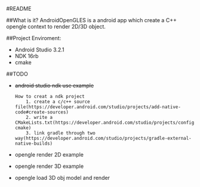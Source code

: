#README

##What is it?
AndroidOpenGLES is a android app which create a C++ opengle context to render 2D/3D object. 

##Project Enviroment:

* Android Studio 3.2.1
* NDK 16rb
* cmake

##TODO
* <del>android studio ndk use example<del>
	
	```
	How to creat a ndk project
		1. create a c/c++ source file(https://developer.android.com/studio/projects/add-native-code#create-sources)
		2. write a CMakeLists.txt(https://developer.android.com/studio/projects/configure-cmake)
		3. link gradle through two way(https://developer.android.com/studio/projects/gradle-external-native-builds)
	```
* opengle render 2D example
* opengle render 3D example
* opengle load 3D obj model and render


 